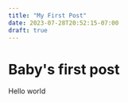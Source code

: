 ```yaml
---
title: "My First Post"
date: 2023-07-28T20:52:15-07:00
draft: true
---
```


# Baby's first post

Hello world